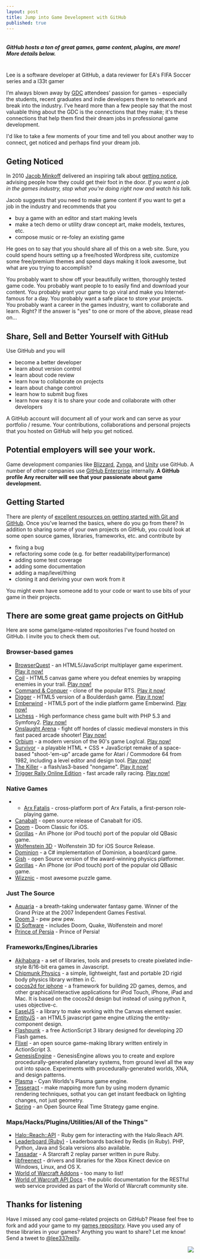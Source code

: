 ```yaml
---
layout: post
title: Jump into Game Development with GitHub
published: true
---
```


<div class="thumbnail">
  <img src="http://i.imgur.com/K5PBe.png" alt="">
  <div class="caption">
    <h5>GitHub hosts a ton of great games, game content, plugins, are more! More details below.</h5>
  </div>
</div>
<br clear="all /">

<div class="alert alert-info">
  Lee is a software developer at GitHub, a data reviewer for EA's FIFA Soccer series and a l33t gamer
</div>

<img src="http://i.imgur.com/TdAvz.png" alt="" style="float:right;">

I’m always blown away by [GDC](http://www.gdconf.com/) attendees’ passion for games - especially the students, recent graduates and indie developers there to network and break into the industry. I’ve heard more than a few people say that the most valuable thing about the GDC is the connections that they make; it's these connections that help them find their dream jobs in professional game development.

I'd like to take a few moments of your time and tell you about another way to connect, get noticed and perhaps find your dream job.

## Geting Noticed

In 2010 [Jacob Minkoff](http://jacobminkoff.com/) delivered an inspiring talk about [getting notice](http://www.youtube.com/watch?v=yxW0lq47mcE&feature=player_embedded), advising people how they could get their foot in the door. *If you want a job in the games industry, stop what you're doing right now and watch his talk.*

Jacob suggests that you need to make game content if you want to get a job in the industry and recommends that you

* buy a game with an editor and start making levels
* make a tech demo or utility draw concept art, make models, textures, etc.
* compose music or re-foley an existing game

He goes on to say that you should share all of this on a web site. Sure, you could spend hours setting up a free/hosted Wordpress site, customize some free/premium themes and spend days making it look awesome, but what are you trying to accomplish?

You probably want to show off your beautifully written, thoroughly tested game code. You probably want people to to easily find and download your content. You probably want your game to go viral and make you Internet-famous for a day. You probably want a safe place to store your projects. You probably want a career in the games industry, want to collaborate and learn. Right? If the answer is "yes" to one or more of the above, please read on...


## Share, Sell and Better Yourself with GitHub

Use GitHub and you will

 * become a better developer
 * learn about version control
 * learn about code review
 * learn how to collaborate on projects
 * learn about change control
 * learn how to submit bug fixes
 * learn how easy it is to share your code and collaborate with other developers

A GitHub account will document all of your work and can serve as your portfolio / resume. Your contributions, collaborations and personal projects that you hosted on GitHub will help you get noticed.

## Potential employers will see your work.

Game development companies like [Blizzard](https://github.com/blizzard), [Zynga](https://github.com/zynga), and [Unity](https://github.com/Unity-Technologies) use GitHub. A number of other companies use [GitHub Enterprise](https://enterprise.github.com) internally. **A GitHub profile Any recruiter will see that your passionate about game development.**

## Getting Started

There are plenty of [excellent resources on getting started with Git and GitHub](http://help.github.com/). Once you've learned the basics, where do you go from there? In addition to sharing some of your own projects on GitHub, you could look at some open source games, libraries, frameworks, etc. and contribute by

* fixing a bug
* refactoring some code (e.g. for better readability/performance)
* adding some test coverage
* adding some documentation
* adding a map/level/thing
* cloning it and deriving your own work from it

You might even have someone add to your code or want to use bits of your game in their projects.

## There are some great game projects on GitHub

Here are some game/game-related repositories I've found hosted on GitHub. I invite you to check them out.

### Browser-based games

* [BrowserQuest](https://github.com/mozilla/BrowserQuest) - an HTML5/JavaScript multiplayer game experiment. [Play it now!](http://browserquest.mozilla.org/)
* [Coil](https://github.com/hakimel/Coil) - HTML5 canvas game where you defeat enemies by wrapping enemies in your trail. [Play now!](http://hakim.se/experiments/html5/coil/)
* [Command & Conquer](https://github.com/adityaravishankar/command-and-conquer) - clone of the popular RTS. [Play it now!](http://www.adityaravishankar.com/projects/games/command-and-conquer/)
* [Digger](https://github.com/lutzroeder/digger) - HTML5 version of a Boulderdash game. [Play it now!](http://www.lutzroeder.com/html5/digger/)
* [Emberwind](https://github.com/operasoftware/Emberwind) - HTML5 port of the indie platform game Emberwind. [Play now!](http://operasoftware.github.com/Emberwind/)
* [Lichess](https://github.com/ornicar/lichess) - High performance chess game built with PHP 5.3 and Symfony2. [Play now!](http://en.lichess.org/)
* [Onslaught Arena](https://github.com/lostdecade/onslaught_arena) - fight off hordes of classic medieval monsters in this fast paced arcade shooter! [Play now!](http://arcade.lostdecadegames.com/onslaught_arena/)
* [Orbium](https://github.com/bni/orbium) - a modern version of the 90's game Log!cal. [Play now!](http://jsway.se/m/)
* [Survivor](https://github.com/scottschiller/SURVIVOR) - a playable HTML + CSS + JavaScript remake of a space-based "shoot-'em-up" arcade game for Atari / Commodore 64 from 1982, including a level editor and design tool. [Play now!](http://www.schillmania.com/survivor/)
* [The Killer](https://github.com/JordanMagnuson/The-Killer) - a flash/as3-based "nongame". [Play it now!](http://www.gametrekking.com/the-games/cambodia/the-killer/play-now)
* [Trigger Rally Online Edition](https://github.com/jareiko/TriggerRallyOE) - fast arcade rally racing. [Play now!](http://triggerrally.com/x/Preview/Arbusu/drive)


### Native Games

* * [Arx Fatalis](https://github.com/arx/ArxLibertatis) - cross-platform port of Arx Fatalis, a first-person role-playing game.
* [Canabalt](https://github.com/ericjohnson/canabalt-ios) - open source release of Canabalt for iOS.
* [Doom](https://github.com/id-Software/DOOM-iOS) - Doom Classic for iOS.
* [Gorillas](https://github.com/Lyndir/Gorillas) - An iPhone (or iPod touch) port of the popular old QBasic game.
* [Wolfenstein 3D](https://github.com/id-Software/Wolf3D-iOS) - Wolfenstein 3D for iOS Source Release.
* [Dominion](https://github.com/paulbatum/Dominion) -  a C# implementation of Dominion, a board/card game.
* [Gish](https://github.com/blinry/gish) - open Source version of the award-winning physics platformer.
* [Gorillas](https://github.com/Lyndir/Gorillas) - An iPhone (or iPod touch) port of the popular old QBasic game.
* [Wizznic](https://github.com/DusteDdk/Wizznic) - most awesome puzzle game.

### Just The Source

* [Aquaria](https://github.com/islocated/Aquaria) - a breath-taking underwater fantasy game. Winner of the Grand Prize at the 2007 Independent Games Festival.
* [Doom 3](https://github.com/TTimo/doom3.gpl) - pew pew pew.
* [ID Software](https://github.com/id-Software) - includes Doom, Quake, Wolfenstein and more!
* [Prince of Persia](https://github.com/jmechner/Prince-of-Persia-Apple-II) - Prince of Persia!

### Frameworks/Engines/Libraries

* [Akihabara](https://github.com/Akihabara/akihabara) - a set of libraries, tools and presets to create pixelated indie-style 8/16-bit era games in Javascript.
* [Chipmunk Physics](https://github.com/slembcke/Chipmunk-Physics) - a simple, lightweight, fast and portable 2D rigid body physics library written in C.
* [cocos2d for iphone](https://github.com/cocos2d/cocos2d-iphone) - a framework for building 2D games, demos, and other graphical/interactive applications for iPod Touch, iPhone, iPad and Mac. It is based on the cocos2d design but instead of using python it, uses objective-c.
* [EaselJS](https://github.com/gskinner/EaselJS) - a library to make working with the Canvas element easier.
* [EntityJS](https://github.com/bendangelo/entityjs) - an HTML5 javascript game engine utlizing the entity-component design.
* [Flashpunk](https://github.com/Draknek/FlashPunk) - a free ActionScript 3 library designed for developing 2D Flash games.
* [Flixel](https://github.com/AdamAtomic/flixel) - an open source game-making library written entirely in ActionScript 3.
* [GenesisEngine](https://github.com/SaintGimp/GenesisEngine) - GenesisEngine allows you to create and explore procedurally-generated planetary systems, from ground level all the way out into space. Experiments with procedurally-generated worlds, XNA, and design patterns.
* [Plasma](https://github.com/H-uru/Plasma) - Cyan Worlds's Plasma game engine.
* [Tesseract](https://github.com/lsalzman/tesseract) - make mapping more fun by using modern dynamic rendering techniques, sothat you can get instant feedback on lighting changes, not just geometry.
* [Spring](https://github.com/spring/spring) - an Open Source Real Time Strategy game engine.

### Maps/Hacks/Plugins/Utilities/All of the Things™

* [Halo::Reach::API](https://github.com/agoragames/halo-reach-api) - Ruby gem for interacting with the Halo:Reach API.
* [Leaderboard (Ruby)](https://github.com/agoragames/leaderboard) - Leaderboards backed by Redis (in Ruby). PHP, Python, Java and Scala versions also available.
* [Tassadar](https://github.com/agoragames/tassadar) - A Starcraft 2 replay parser written in pure Ruby.
* [libfreenect](https://github.com/OpenKinect/libfreenect) - drivers and libraries for the Xbox Kinect device on Windows, Linux, and OS X.
* [World of Warcraft Addons](https://github.com/tekkub) - too many to list!
* [World of Warcraft API Docs](https://github.com/Blizzard/api-wow-docs) - the public documentation for the RESTful web service provided as part of the World of Warcraft community site.

## Thanks for listening

Have I missed any cool game-related projects on GitHub? Please feel free to fork and add your game to my [games repository](https://github.com/leereilly/games). Have you used any of these libraries in your games? Anything you want to share? Let me know! Send a tweet to [@lee337reilly](http://www.twitter.com/lee337reilly).

<img src="http://i.imgur.com/7AMPJ.png" style="float: right;">